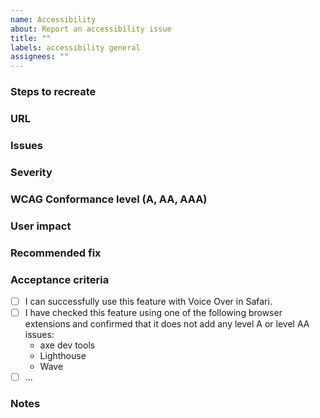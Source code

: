 ```yaml
---
name: Accessibility
about: Report an accessibility issue
title: ""
labels: accessibility general
assignees: ""
---
```


### Steps to recreate

### URL

### Issues

### Severity

### WCAG Conformance level (A, AA, AAA)

### User impact

### Recommended fix

### Acceptance criteria

- [ ] I can successfully use this feature with Voice Over in Safari.
- [ ] I have checked this feature using one of the following browser extensions and confirmed that it does not add any level A or level AA issues:
  - axe dev tools
  - Lighthouse
  - Wave
- [ ] ...

### Notes
